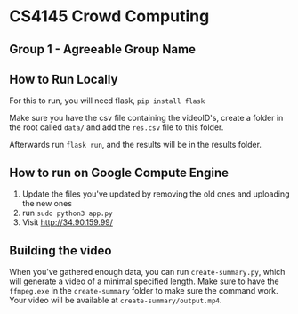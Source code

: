 # CS4145 Crowd Computing
## Group 1 - Agreeable Group Name

## How to Run Locally
For this to run, you will need flask, `pip install flask`

Make sure you have the csv file containing the videoID's, create a folder in the root called `data/` and add the `res.csv` file to this folder.

Afterwards run `flask run`, and the results will be in the results folder.

## How to run on Google Compute Engine
1. Update the files you've updated by removing the old ones and uploading the new ones
2. run `sudo python3 app.py`
3. Visit http://34.90.159.99/

## Building the video
When you've gathered enough data, you can run `create-summary.py`, which will generate a video of a minimal specified length. Make sure to have the `ffmpeg.exe` in the `create-summary` folder to make sure the command work. Your video will be available at `create-summary/output.mp4`.
